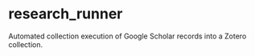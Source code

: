 # research_runner
Automated collection execution of Google Scholar records into a Zotero collection.
